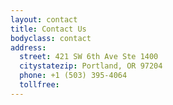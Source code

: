```yaml
---
layout: contact 
title: Contact Us
bodyclass: contact
address:
  street: 421 SW 6th Ave Ste 1400
  citystatezip: Portland, OR 97204
  phone: +1 (503) 395-4064 
  tollfree:  
---
```


